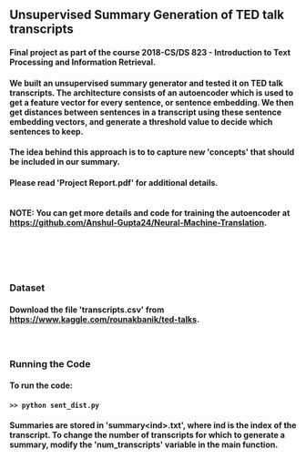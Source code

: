 ## Unsupervised Summary Generation of TED talk transcripts

#### Final project as part of the course 2018-CS/DS 823 - Introduction to Text Processing and Information Retrieval. 
#### We built an unsupervised summary generator and tested it on TED talk transcripts. The architecture consists of an autoencoder which is used to get a feature vector for every sentence, or sentence embedding. We then get distances between sentences in a transcript using these sentence embedding vectors, and generate a threshold value to decide which sentences to keep. 
#### The idea behind this approach is to to capture new 'concepts' that should be included in our summary.
#### Please read 'Project Report.pdf' for additional details. </br></br>

#### NOTE: You can get more details and code for training the autoencoder at https://github.com/Anshul-Gupta24/Neural-Machine-Translation.
# </br>

### Dataset
#### Download the file 'transcripts.csv' from https://www.kaggle.com/rounakbanik/ted-talks.
#### </br>

### Running the Code
#### To run the code:
#### ```>> python sent_dist.py``` </br>

#### Summaries are stored in 'summary\<ind\>.txt', where ind is the index of the transcript. To change the number of transcripts for which to generate a summary, modify the 'num_transcripts' variable in the main function. 
